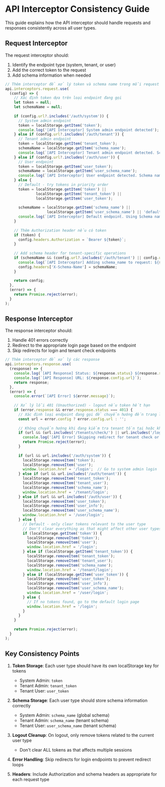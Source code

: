 # API Interceptor Consistency Guide

This guide explains how the API interceptor should handle requests and responses consistently across all user types.

## Request Interceptor

The request interceptor should:

1. Identify the endpoint type (system, tenant, or user)
2. Add the correct token to the request
3. Add schema information when needed

```typescript
// Thêm interceptor để xử lý token và schema name trong mỗi request
api.interceptors.request.use(
  (config) => {
    // Xác định token dựa trên loại endpoint đang gọi
    let token = null;
    let schemaName = null;
    
    if (config.url?.includes('/auth/system')) {
      // System admin endpoint
      token = localStorage.getItem('token');
      console.log('[API Interceptor] System admin endpoint detected');
    } else if (config.url?.includes('/auth/tenant')) {
      // Tenant admin endpoint
      token = localStorage.getItem('tenant_token');
      schemaName = localStorage.getItem('schema_name');
      console.log(`[API Interceptor] Tenant admin endpoint detected. Schema name from storage: ${schemaName}`);
    } else if (config.url?.includes('/auth/user')) {
      // User endpoint
      token = localStorage.getItem('user_token');
      schemaName = localStorage.getItem('user_schema_name');
      console.log(`[API Interceptor] User endpoint detected. Schema name from storage: ${schemaName}`);
    } else {
      // Default - try tokens in priority order
      token = localStorage.getItem('token') || 
              localStorage.getItem('tenant_token') || 
              localStorage.getItem('user_token');
      
      schemaName = localStorage.getItem('schema_name') || 
                   localStorage.getItem('user_schema_name') || 'default';
      console.log(`[API Interceptor] Default endpoint. Using Schema name: ${schemaName}`);
    }
    
    // Thêm Authorization header nếu có token
    if (token) {
      config.headers.Authorization = `Bearer ${token}`;
    }
    
    // Add schema header for tenant-specific operations
    if (schemaName && (config.url?.includes('/auth/tenant') || config.url?.includes('/auth/user'))) {
      console.log(`[API Interceptor] Adding schema_name to request: ${schemaName}`);
      config.headers['X-Schema-Name'] = schemaName;
    }
    
    return config;
  },
  (error) => {
    return Promise.reject(error);
  }
);
```

## Response Interceptor

The response interceptor should:

1. Handle 401 errors correctly
2. Redirect to the appropriate login page based on the endpoint
3. Skip redirects for login and tenant check endpoints

```typescript
// Thêm interceptor để xử lý các response
api.interceptors.response.use(
  (response) => {
    console.log(`[API Response] Status: ${response.status} ${response.statusText}`);
    console.log(`[API Response] URL: ${response.config.url}`);
    return response;
  },
  (error) => {
    console.error(`[API Error] ${error.message}`);
    
    // Xử lý lỗi 401 (Unauthorized) - logout nếu token hết hạn
    if (error.response && error.response.status === 401) {
      // Xác định loại endpoint đang gọi để chuyển hướng đến trang login tương ứng
      const url = error.config ? error.config.url : '';
      
      // Không chuyển hướng khi đang kiểm tra tenant tồn tại hoặc khi đang đăng nhập
      if (url && (url.includes('/tenants/check/') || url.includes('/login'))) {
        console.log('[API Error] Skipping redirect for tenant check or login endpoint');
        return Promise.reject(error);
      }
      
      if (url && url.includes('/auth/system')) {
        localStorage.removeItem('token');
        localStorage.removeItem('user');
        window.location.href = '/login';  // Go to system admin login
      } else if (url && url.includes('/auth/tenant')) {
        localStorage.removeItem('tenant_token');
        localStorage.removeItem('tenant_user');
        localStorage.removeItem('schema_name');
        window.location.href = '/tenant/login';
      } else if (url && url.includes('/auth/user')) {
        localStorage.removeItem('user_token');
        localStorage.removeItem('user_info');
        localStorage.removeItem('user_schema_name');
        window.location.href = '/user/login';
      } else {
        // Default - only clear tokens relevant to the user type
        // Don't clear everything as that might affect other user types
        if (localStorage.getItem('token')) {
          localStorage.removeItem('token');
          localStorage.removeItem('user');
          window.location.href = '/login';
        } else if (localStorage.getItem('tenant_token')) {
          localStorage.removeItem('tenant_token');
          localStorage.removeItem('tenant_user');
          localStorage.removeItem('schema_name');
          window.location.href = '/tenant/login';
        } else if (localStorage.getItem('user_token')) {
          localStorage.removeItem('user_token');
          localStorage.removeItem('user_info');
          localStorage.removeItem('user_schema_name');
          window.location.href = '/user/login';
        } else {
          // If no tokens found, go to the default login page
          window.location.href = '/login';
        }
      }
    }
    
    return Promise.reject(error);
  }
);
```

## Key Consistency Points

1. **Token Storage**: Each user type should have its own localStorage key for tokens
   - System Admin: `token`
   - Tenant Admin: `tenant_token`
   - Tenant User: `user_token`

2. **Schema Storage**: Each user type should store schema information correctly
   - System Admin: `schema_name` (global schema)
   - Tenant Admin: `schema_name` (tenant schema)
   - Tenant User: `user_schema_name` (tenant schema)

3. **Logout Cleanup**: On logout, only remove tokens related to the current user type
   - Don't clear ALL tokens as that affects multiple sessions

4. **Error Handling**: Skip redirects for login endpoints to prevent redirect loops

5. **Headers**: Include Authorization and schema headers as appropriate for each request type
